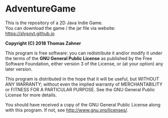 <h1>AdventureGame</h1>

This is the repository of a 2D Java Indie Game. <br>
You can download the game / the jar file via website: https://slysoyt.github.io


<b>Copyright (C) 2018 Thomas Zahner</b>
 
This program is free software: you can redistribute it and/or modify
it under the terms of the <b>GNU General Public License</b> as published by
the Free Software Foundation, either version 3 of the License, or
(at your option) any later version.

This program is distributed in the hope that it will be useful,
but WITHOUT ANY WARRANTY; without even the implied warranty of
MERCHANTABILITY or FITNESS FOR A PARTICULAR PURPOSE.  See the
GNU General Public License for more details.

You should have received a copy of the GNU General Public License
along with this program.  If not, see <http://www.gnu.org/licenses/>.
